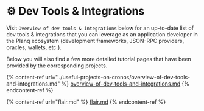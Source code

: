 # ⚙ Dev Tools & Integrations

Visit `Overview of dev tools & integrations` below for an up-to-date list of dev tools & integrations that you can leverage as an application developer in the Planq ecosystem (development frameworks, JSON-RPC providers, oracles, wallets, etc.).

Below you will also find a few more detailed tutorial pages that have been provided by the corresponding projects.

{% content-ref url="../useful-projects-on-cronos/overview-of-dev-tools-and-integrations.md" %}
[overview-of-dev-tools-and-integrations.md](../useful-projects-on-planq/overview-of-dev-tools-and-integrations.md)
{% endcontent-ref %}

{% content-ref url="flair.md" %}
[flair.md](flair.md)
{% endcontent-ref %}



